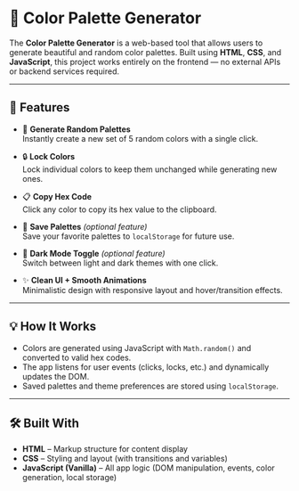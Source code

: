 # 🎨 Color Palette Generator

The **Color Palette Generator** is a web-based tool that allows users to generate beautiful and random color palettes. Built using **HTML**, **CSS**, and **JavaScript**, this project works entirely on the frontend — no external APIs or backend services required.

---

## 🚀 Features

- 🔀 **Generate Random Palettes**  
  Instantly create a new set of 5 random colors with a single click.

- 🔒 **Lock Colors**  
  Lock individual colors to keep them unchanged while generating new ones.

- 📋 **Copy Hex Code**  
  Click any color to copy its hex value to the clipboard.

- 💾 **Save Palettes** *(optional feature)*  
  Save your favorite palettes to `localStorage` for future use.

- 🌙 **Dark Mode Toggle** *(optional feature)*  
  Switch between light and dark themes with one click.

- ✨ **Clean UI + Smooth Animations**  
  Minimalistic design with responsive layout and hover/transition effects.

---

## 💡 How It Works

- Colors are generated using JavaScript with `Math.random()` and converted to valid hex codes.
- The app listens for user events (clicks, locks, etc.) and dynamically updates the DOM.
- Saved palettes and theme preferences are stored using `localStorage`.

---

## 🛠️ Built With

- **HTML** – Markup structure for content display
- **CSS** – Styling and layout (with transitions and variables)
- **JavaScript (Vanilla)** – All app logic (DOM manipulation, events, color generation, local storage)

